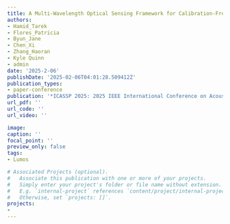 ```yaml
---
title: A Multi-Wavelength Optical Sensing Framework for Calibration-Free Wearable Blood Pressure Monitoring
authors:  
- Hamid_Tarek
- Flores_Patricia
- Byun_Jane
- Chen_Xi
- Zhang_Haoran
- Kyle Quinn
- admin
date: '2025-2-06'
publishDate: '2025-02-06T04:01:28.509412Z'
publication_types:
- paper-conference
publication: '*ICASSP 2025: 2025 IEEE International Conference on Acoustics, Speech, and Signal Processing*'
url_pdf: '' 
url_code: ''
url_video: ''

image:
caption: ''
focal_point: ''
preview_only: false
tags:
- Lumos

# Associated Projects (optional).
#   Associate this publication with one or more of your projects.
#   Simply enter your project's folder or file name without extension.
#   E.g. `internal-project` references `content/project/internal-project/index.md`.
#   Otherwise, set `projects: []`.
projects:
- 
---
```

